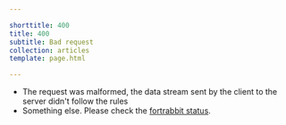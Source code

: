 ```yaml
---

shorttitle: 400
title: 400
subtitle: Bad request
collection: articles
template: page.html

---
```


* The request was malformed, the data stream sent by the client to the server didn't follow the rules
* Something else. Please check the [fortrabbit status](http://status.fortrabbit.com).
